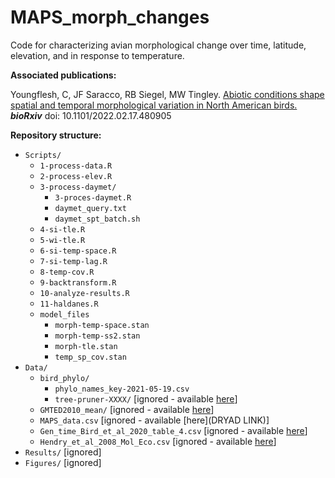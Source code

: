 # MAPS_morph_changes 

Code for characterizing avian morphological change over time, latitude, elevation, and in response to temperature.

**Associated publications:**

Youngflesh, C, JF Saracco, RB Siegel, MW Tingley. [Abiotic conditions shape spatial and temporal morphological variation in North American birds.](https://www.biorxiv.org/content/10.1101/2022.02.17.480905v1) **_bioRxiv_**  doi: 10.1101/2022.02.17.480905

**Repository structure:**

* `Scripts/`
  - `1-process-data.R`
  - `2-process-elev.R`
  - `3-process-daymet/`
      - `3-proces-daymet.R`
      - `daymet_query.txt`
      - `daymet_spt_batch.sh`
  - `4-si-tle.R`
  - `5-wi-tle.R`
  - `6-si-temp-space.R`
  - `7-si-temp-lag.R`
  - `8-temp-cov.R`
  - `9-backtransform.R`
  - `10-analyze-results.R`
  - `11-haldanes.R`
  - `model_files`
    - `morph-temp-space.stan`
    - `morph-temp-ss2.stan`
    - `morph-tle.stan`
    - `temp_sp_cov.stan`
* `Data/`
  - `bird_phylo/`
    - `phylo_names_key-2021-05-19.csv`
    - `tree-pruner-XXXX/` [ignored - available [here](http://www.birdtree.org)]
  - `GMTED2010_mean/` [ignored - available [here](https://www.usgs.gov/core-science-systems/eros/coastal-changes-and-impacts/gmted2010?qt-science_support_page_related_con=0#qt-science_support_page_related_con)]
  - `MAPS_data.csv` [ignored - available [here](DRYAD LINK)]
  - `Gen_time_Bird_et_al_2020_table_4.csv` [ignored - available [here](https://conbio.onlinelibrary.wiley.com/doi/abs/10.1111/cobi.13486)]
  - `Hendry_et_al_2008_Mol_Eco.csv` [ignored - available [here](https://onlinelibrary.wiley.com/doi/full/10.1111/j.1365-294X.2007.03428.x?casa_token=xSDmUC85ERkAAAAA%3Ap5kaUUhK9w2wV7MiVqOvU52Eo-2sjFA1_h977u6L0YiXTcEuhPIfPwU8G1H8Q3CgoCSdPtJBAwOHFEdp)]
* `Results/` [ignored]
* `Figures/` [ignored]
